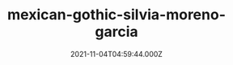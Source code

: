 ---
date: 2021-11-04T04:59:44.000Z
description: ''
draft: true
images: []
lead: ''
reddit: ''
series: ''
slug: mexican-gothic-silvia-moreno-garcia
tags: []
thumbnail: ''
title: mexican-gothic-silvia-moreno-garcia
toc: false
tweetId: ''
---